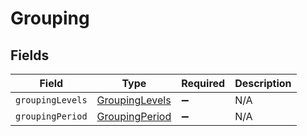 # Grouping


## Fields

| Field                                                   | Type                                                    | Required                                                | Description                                             |
| ------------------------------------------------------- | ------------------------------------------------------- | ------------------------------------------------------- | ------------------------------------------------------- |
| `groupingLevels`                                        | [GroupingLevels](../../models/shared/groupinglevels.md) | :heavy_minus_sign:                                      | N/A                                                     |
| `groupingPeriod`                                        | [GroupingPeriod](../../models/shared/groupingperiod.md) | :heavy_minus_sign:                                      | N/A                                                     |